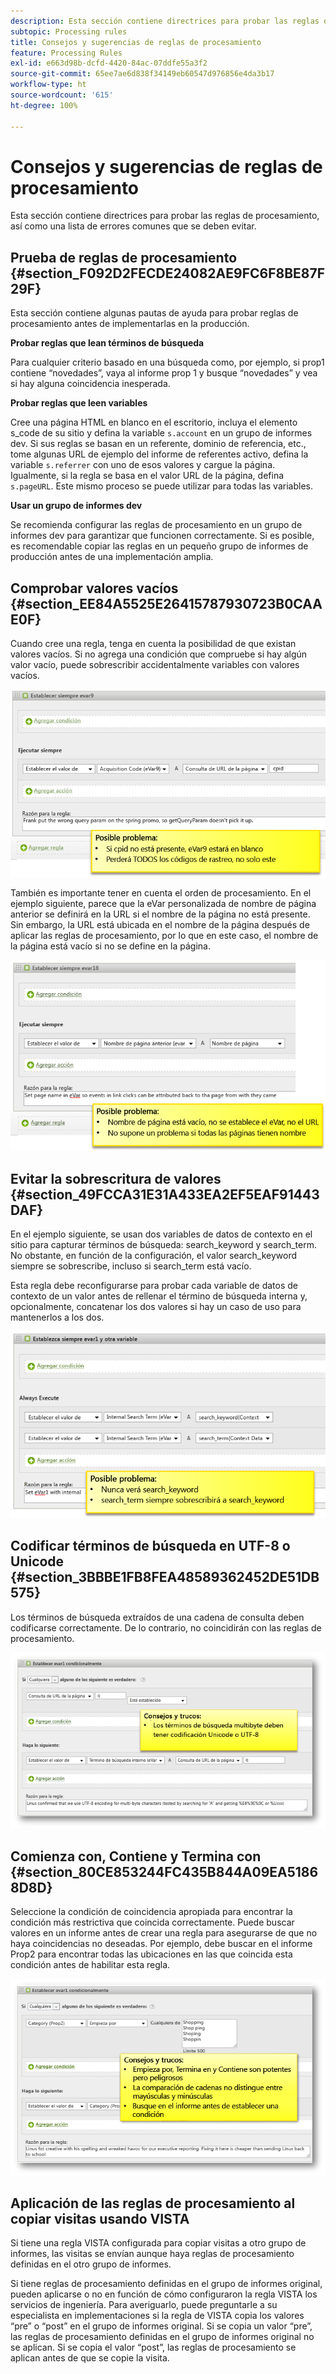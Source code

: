 ```yaml
---
description: Esta sección contiene directrices para probar las reglas de procesamiento, así como una lista de errores comunes que se deben evitar.
subtopic: Processing rules
title: Consejos y sugerencias de reglas de procesamiento
feature: Processing Rules
exl-id: e663d98b-dcfd-4420-84ac-07ddfe55a3f2
source-git-commit: 65ee7ae6d838f34149eb60547d976856e4da3b17
workflow-type: ht
source-wordcount: '615'
ht-degree: 100%

---
```


# Consejos y sugerencias de reglas de procesamiento

Esta sección contiene directrices para probar las reglas de procesamiento, así como una lista de errores comunes que se deben evitar.

## Prueba de reglas de procesamiento {#section_F092D2FECDE24082AE9FC6F8BE87F29F}

Esta sección contiene algunas pautas de ayuda para probar reglas de procesamiento antes de implementarlas en la producción.

**Probar reglas que lean términos de búsqueda**

Para cualquier criterio basado en una búsqueda como, por ejemplo, si prop1 contiene “novedades”, vaya al informe prop 1 y busque “novedades” y vea si hay alguna coincidencia inesperada.

**Probar reglas que leen variables**

Cree una página HTML en blanco en el escritorio, incluya el elemento s_code de su sitio y defina la variable `s.account` en un grupo de informes dev. Si sus reglas se basan en un referente, dominio de referencia, etc., tome algunas URL de ejemplo del informe de referentes activo, defina la variable `s.referrer` con uno de esos valores y cargue la página. Igualmente, si la regla se basa en el valor URL de la página, defina `s.pageURL`. Este mismo proceso se puede utilizar para todas las variables.

**Usar un grupo de informes dev**

Se recomienda configurar las reglas de procesamiento en un grupo de informes dev para garantizar que funcionen correctamente. Si es posible, es recomendable copiar las reglas en un pequeño grupo de informes de producción antes de una implementación amplia.

## Comprobar valores vacíos {#section_EE84A5525E26415787930723B0CAAE0F}

Cuando cree una regla, tenga en cuenta la posibilidad de que existan valores vacíos. Si no agrega una condición que compruebe si hay algún valor vacío, puede sobrescribir accidentalmente variables con valores vacíos.

![](assets/tips-set-value-acquisition-code.png)

También es importante tener en cuenta el orden de procesamiento. En el ejemplo siguiente, parece que la eVar personalizada de nombre de página anterior se definirá en la URL si el nombre de la página no está presente. Sin embargo, la URL está ubicada en el nombre de la página después de aplicar las reglas de procesamiento, por lo que en este caso, el nombre de la página está vacío si no se define en la página.

![](assets/tips-copy-page-name-to-evar.png)

## Evitar la sobrescritura de valores {#section_49FCCA31E31A433EA2EF5EAF91443DAF}

En el ejemplo siguiente, se usan dos variables de datos de contexto en el sitio para capturar términos de búsqueda: search_keyword y search_term. No obstante, en función de la configuración, el valor search_keyword siempre se sobrescribe, incluso si search_term está vacío.

Esta regla debe reconfigurarse para probar cada variable de datos de contexto de un valor antes de rellenar el término de búsqueda interna y, opcionalmente, concatenar los dos valores si hay un caso de uso para mantenerlos a los dos.

![](assets/tips-search-keyword.png)

## Codificar términos de búsqueda en UTF-8 o Unicode {#section_3BBBE1FB8FEA48589362452DE51DB575}

Los términos de búsqueda extraídos de una cadena de consulta deben codificarse correctamente. De lo contrario, no coincidirán con las reglas de procesamiento.

![](assets/tips-multibyte.png)

## Comienza con, Contiene y Termina con {#section_80CE853244FC435B844A09EA51868D8D}

Seleccione la condición de coincidencia apropiada para encontrar la condición más restrictiva que coincida correctamente. Puede buscar valores en un informe antes de crear una regla para asegurarse de que no haya coincidencias no deseadas. Por ejemplo, debe buscar en el informe Prop2 para encontrar todas las ubicaciones en las que coincida esta condición antes de habilitar esta regla.

![](assets/tips-startswith.png)

## Aplicación de las reglas de procesamiento al copiar visitas usando VISTA

Si tiene una regla VISTA configurada para copiar visitas a otro grupo de informes, las visitas se envían aunque haya reglas de procesamiento definidas en el otro grupo de informes.

Si tiene reglas de procesamiento definidas en el grupo de informes original, pueden aplicarse o no en función de cómo configuraron la regla VISTA los servicios de ingeniería. Para averiguarlo, puede preguntarle a su especialista en implementaciones si la regla de VISTA copia los valores “pre” o “post” en el grupo de informes original. Si se copia un valor “pre”, las reglas de procesamiento definidas en el grupo de informes original no se aplican. Si se copia el valor “post”, las reglas de procesamiento se aplican antes de que se copie la visita.
